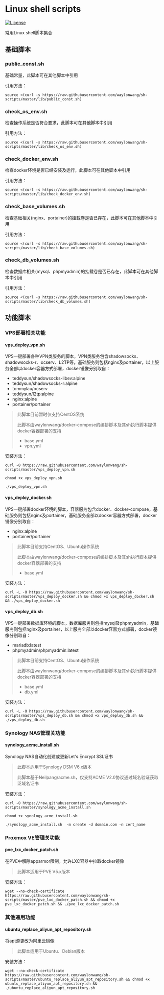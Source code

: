 # Linux shell scripts
[![License](https://img.shields.io/badge/License-MIT-orange.svg)](https://github.com/waylonwang/sh-scripts/blob/master/LICENSE)

常用Linux shell脚本集合

## 基础脚本

### public_const.sh
基础常量，此脚本可在其他脚本中引用

引用方法：
```shell
source <(curl -s https://raw.githubusercontent.com/waylonwang/sh-scripts/master/lib/public_const.sh)
```

### check_os_env.sh
检查操作系统是否符合要求，此脚本可在其他脚本中引用

引用方法：
```shell
source <(curl -s https://raw.githubusercontent.com/waylonwang/sh-scripts/master/lib/check_os_env.sh)
```

### check_docker_env.sh
检查docker环境是否已经安装及运行，此脚本可在其他脚本中引用

引用方法：
```shell
source <(curl -s https://raw.githubusercontent.com/waylonwang/sh-scripts/master/lib/check_docker_env.sh)
```

### check_base_volumes.sh
检查基础相关(nginx、portainer)的挂载卷是否已存在，此脚本可在其他脚本中引用

引用方法：
```shell
source <(curl -s https://raw.githubusercontent.com/waylonwang/sh-scripts/master/lib/check_base_volumes.sh)
```


### check_db_volumes.sh
检查数据库相关(mysql、phpmyadmin)的挂载卷是否已存在，此脚本可在其他脚本中引用

引用方法：
```shell
source <(curl -s https://raw.githubusercontent.com/waylonwang/sh-scripts/master/lib/check_db_volumes.sh)
```


## 功能脚本

### VPS部署相关功能

#### vps_deploy_vpn.sh
VPS一键部署各种VPN类服务的脚本，VPN类服务包含shadowsocks、shadowsocks-r、ocserv、L2TP等，基础服务则包括nginx及portainer，以上服务全部以docker容器方式部署，docker镜像分别取自：
* teddysun/shadowsocks-libev:alpine
* teddysun/shadowsocks-r:alpine
* tommylau/ocserv 
* teddysun/l2tp:alpine
* nginx:alpine
* portainer/portainer

> 此脚本目前暂时仅支持CentOS系统
>
> 此脚本由waylonwang/docker-compose的编排脚本及其sh执行脚本提供docker容器部署的支持
> * base.yml
> * vpn.yml

安装方法：

```shell
curl -O https://raw.githubusercontent.com/waylonwang/sh-scripts/master/vps_deploy_vpn.sh

chmod +x vps_deploy_vpn.sh

./vps_deploy_vpn.sh
```

#### vps_deploy_docker.sh
VPS一键部署docker环境的脚本，容器服务包含docker、docker-compose，基础服务则包括nginx及portainer，基础服务全部以docker容器方式部署，docker镜像分别取自：
* nginx:alpine
* portainer/portainer

> 此脚本目前支持CentOS、Ubuntu操作系统
>
> 此脚本由waylonwang/docker-compose的编排脚本及其sh执行脚本提供docker容器部署的支持
> * base.yml

安装方法：

```shell
curl -L -O https://raw.githubusercontent.com/waylonwang/sh-scripts/master/vps_deploy_docker.sh && chmod +x vps_deploy_docker.sh && ./vps_deploy_docker.sh
```

#### vps_deploy_db.sh
VPS一键部署数据库环境的脚本，数据库服务则包括mysql及phpmyadmin，基础服务则包括nginx及portainer，以上服务全部以docker容器方式部署，docker镜像分别取自：
* mariadb:latest
* phpmyadmin/phpmyadmin:latest

> 此脚本目前支持CentOS、Ubuntu操作系统
>
> 此脚本由waylonwang/docker-compose的编排脚本及其sh执行脚本提供docker容器部署的支持
> * base.yml
> * db.yml

安装方法：

```shell
curl -L -O https://raw.githubusercontent.com/waylonwang/sh-scripts/master/vps_deploy_db.sh && chmod +x vps_deploy_db.sh && ./vps_deploy_db.sh
```

### Synology NAS管理关功能

#### synology_acme_install.sh
Synology NAS自动化创建或更新Let's Encrypt SSL证书

> 此脚本适用于Synology DSM V6.x版本
>
> 此脚本基于Neilpang/acme.sh，仅支持ACME V2.0协议通过域名验证获取泛域名证书

安装方法：

```shell
curl -O https://raw.githubusercontent.com/waylonwang/sh-scripts/master/synology_acme_install.sh

chmod +x synology_acme_install.sh

./synology_acme_install.sh  -m create -d domain.com -n cert_name
```

### Proxmox VE管理关功能

#### pve_lxc_docker_patch.sh
在PVE中解除apparmor限制，允许LXC容器中拉取docker镜像

> 此脚本适用于PVE V5.x版本
>
安装方法：

```shell
wget --no-check-certificate https://raw.githubusercontent.com/waylonwang/sh-scripts/master/pve_lxc_docker_patch.sh && chmod +x pve_lxc_docker_patch.sh && ./pve_lxc_docker_patch.sh
```

### 其他通用功能

#### ubuntu_replace_aliyun_apt_repository.sh
将apt源更改为阿里云镜像

> 此脚本适用于Ubuntu、Debian版本

安装方法：

```shell
wget --no-check-certificate https://raw.githubusercontent.com/waylonwang/sh-scripts/master/ubuntu_replace_aliyun_apt_repository.sh && chmod +x ubuntu_replace_aliyun_apt_repository.sh && ./ubuntu_replace_aliyun_apt_repository.sh
```
